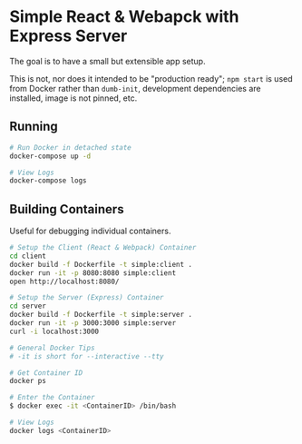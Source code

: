 # Simple React & Webapck with Express Server

The goal is to have a small but extensible app setup.

This is not, nor does it intended to be "production ready"; `npm start` is used from Docker rather than `dumb-init`, development dependencies are installed, image is not pinned, etc.

## Running

```sh
# Run Docker in detached state
docker-compose up -d

# View Logs
docker-compose logs
```

## Building Containers

Useful for debugging individual containers.

```sh
# Setup the Client (React & Webpack) Container
cd client
docker build -f Dockerfile -t simple:client .
docker run -it -p 8080:8080 simple:client
open http://localhost:8080/

# Setup the Server (Express) Container
cd server
docker build -f Dockerfile -t simple:server .
docker run -it -p 3000:3000 simple:server
curl -i localhost:3000

# General Docker Tips
# -it is short for --interactive --tty

# Get Container ID
docker ps

# Enter the Container
$ docker exec -it <ContainerID> /bin/bash

# View Logs
docker logs <ContainerID>
```

